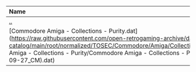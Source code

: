 |Name|Size|
|:---|---:|
|[..](../index.html)|DIR|
|[Commodore Amiga - Collections - Purity.dat](https://raw.githubusercontent.com/open-retrogaming-archive/dat-catalog/main/root/normalized/TOSEC/Commodore/Amiga/Collections/Purity/Commodore Amiga - Collections - Purity/Commodore Amiga - Collections - Purity (TOSEC-v2021-09-27_CM).dat)|17597|
